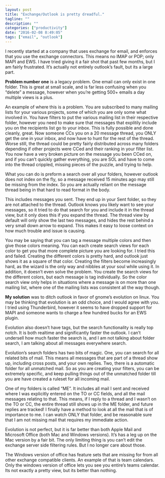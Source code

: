 ```yaml
---
layout: post
title: "Exchange/Outlook is pretty dreadful."
tagline: ""
description: ""
categories: ["productivity"]
date: "2016-02-08 8:49:05"
tags: ["email", "outlook"]
---
```


I recently started at a company that uses exchange for email, and enforces that you use the exchange connectors. This means no IMAP or POP; only MAPI and EWS. I have 
tried giving it a fair shot that past few months, but I am fairly frustrated. It’s actually not entirely outlook’s fault, but its a large part.

**Problem number one** is a legacy problem. One email can only exist in one folder. This is great at small scale, and is far less confusing when you “delete” a message, 
however when you’re getting 500+ emails a day multiple views is a plus.

An example of where this is a problem. You are subscribed to many mailing lists for your various projects, some of which you are only some what involved in. You have 
filters to put the various mailing list in their respective folder, however you need to make sure that messages that explitily include you on the recipients list go to 
your inbox. This is fully possible and done cleanly, great. Now someone CCs you on a 20 message thread, you ONLY get the one in your inbox, and now have to hunt for the 
rest of the thread. Worse still, the thread could be pretty fairly distributed across many folders depending if other projects were CCed and their ranking in your 
filter list. You now have a very broken picture on the message you been CCed on, and if you can’t quickly gather everything, you are SOL and have to come into the 
thread crippled, missing pieces of the puzzle, and trying to help.

What you can do is preform a search over all your folders, however outlook does not index on the fly, so a message received 15 minutes ago may still be missing from the 
index. So you are actually reliant on the message thread being in that hard to read format in the body.

This includes messages you sent. They end up in your Sent folder, so they are not attached to the thread. Outlook knows you likely want to see your messages, so it 
tried to do that search for you and include it in the thread view, but it only does this if you expand the thread. The thread view by default will only show the last 
two messages, and hides the rest behind a very small down arrow to expand. This makes it easy to loose context on how much trouble and issue is causing.

You may be saying that you can tag a message multiple colors and then give those colors meaning. You can each create search views for each color to get you that more 
complete picture you are looking for. I tried this and failed. Creating the different colors is pretty hard, and outlook just shows it as a square of that color. 
Creating the filters become increasingly hard, as the wizard is the only way and nibbles at your soul while using it. In addition, it doesn’t even solve the problem. 
You create the search views for the different colors, but each message is tag individually. So the color search view only helps in situations where a message is on more 
than one mailing list, where one of the mailing lists was consistent all the way though.

**My solution** was to ditch outlook in favor of gnome’s evolution on linux. You may be thinking that evolution is an odd choice, and I would agree with you. I tried 
using Thunderbird, however it seems to have dropped support for MAPI and someone wants to charge a few hundred bucks for an EWS plugin.

Evolution also doesn’t have tags, but the search functionality is really top notch. It is both realtime and significantly faster the outlook. I can’t undersell how much 
faster the search is, and I am not talking about folder search, I am talking about all messages everywhere search.

Evolution’s search folders has two bits of magic. One, you can search for all related bits of mail. This means all messages that are part of a thread show up, including 
cross posts, and your own replies. Two, there is a automatic folder for all unmatched mail. So as you are creating your filters, you can be extremely specific, and keep 
pulling things out of the unmatched folder till you are have created a ruleset for all incoming mail.

One of my folders is called “ME”. It includes all mail I sent and received where I was explicitly entered on the TO or CC fields, and all the mail messages relating to 
that. This means, if I reply to a thread and I wasn’t on the TO or CC, the entire thread still shows up in the ME folder, and future replies are tracked! I finally have 
a method to look at all the mail that is of importance to me. I can watch ONLY that folder, and be reasonable sure that I am not missing mail that requires my immediate 
action.

Evolution is not perfect, but it is far better than both Apple Mail and Microsoft Office (both Mac and Windows versions). It’s has a leg up on the Mac version by a fair 
bit. The only limiting thing is you can’t edit the exchange server side filtering rules. But I no longer care about those.

The Windows version of office has feature sets that are missing for from all other exchange compatible clients. An example of that is team calendars. Only the windows 
version of office lets you see you entire’s teams calendar. Its not exactly a pretty view, but its better than nothing.

